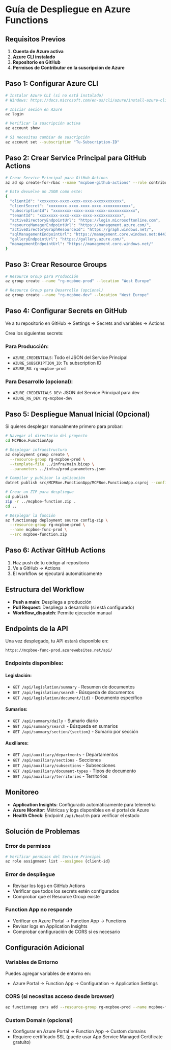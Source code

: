 # Guía de Despliegue en Azure Functions

## Requisitos Previos

1. **Cuenta de Azure activa**
2. **Azure CLI instalado**
3. **Repositorio en GitHub**
4. **Permisos de Contributor en la suscripción de Azure**

## Paso 1: Configurar Azure CLI

```bash
# Instalar Azure CLI (si no está instalado)
# Windows: https://docs.microsoft.com/en-us/cli/azure/install-azure-cli-windows

# Iniciar sesión en Azure
az login

# Verificar la suscripción activa
az account show

# Si necesitas cambiar de suscripción
az account set --subscription "Tu-Subscription-ID"
```

## Paso 2: Crear Service Principal para GitHub Actions

```bash
# Crear Service Principal para GitHub Actions
az ad sp create-for-rbac --name "mcpboe-github-actions" --role contributor --scopes /subscriptions/{subscription-id} --sdk-auth

# Esto devuelve un JSON como este:
{
  "clientId": "xxxxxxxx-xxxx-xxxx-xxxx-xxxxxxxxxxxx",
  "clientSecret": "xxxxxxxx-xxxx-xxxx-xxxx-xxxxxxxxxxxx",
  "subscriptionId": "xxxxxxxx-xxxx-xxxx-xxxx-xxxxxxxxxxxx",
  "tenantId": "xxxxxxxx-xxxx-xxxx-xxxx-xxxxxxxxxxxx",
  "activeDirectoryEndpointUrl": "https://login.microsoftonline.com",
  "resourceManagerEndpointUrl": "https://management.azure.com/",
  "activeDirectoryGraphResourceId": "https://graph.windows.net/",
  "sqlManagementEndpointUrl": "https://management.core.windows.net:8443/",
  "galleryEndpointUrl": "https://gallery.azure.com/",
  "managementEndpointUrl": "https://management.core.windows.net/"
}
```

## Paso 3: Crear Resource Groups

```bash
# Resource Group para Producción
az group create --name "rg-mcpboe-prod" --location "West Europe"

# Resource Group para Desarrollo (opcional)
az group create --name "rg-mcpboe-dev" --location "West Europe"
```

## Paso 4: Configurar Secrets en GitHub

Ve a tu repositorio en GitHub → Settings → Secrets and variables → Actions

Crea los siguientes secrets:

### Para Producción:
- `AZURE_CREDENTIALS`: Todo el JSON del Service Principal
- `AZURE_SUBSCRIPTION_ID`: Tu subscription ID
- `AZURE_RG`: `rg-mcpboe-prod`

### Para Desarrollo (opcional):
- `AZURE_CREDENTIALS_DEV`: JSON del Service Principal para dev
- `AZURE_RG_DEV`: `rg-mcpboe-dev`

## Paso 5: Despliegue Manual Inicial (Opcional)

Si quieres desplegar manualmente primero para probar:

```bash
# Navegar al directorio del proyecto
cd MCPBoe.FunctionApp

# Desplegar infraestructura
az deployment group create \
  --resource-group rg-mcpboe-prod \
  --template-file ../infra/main.bicep \
  --parameters ../infra/prod.parameters.json

# Compilar y publicar la aplicación
dotnet publish src/MCPBoe.FunctionApp/MCPBoe.FunctionApp.csproj --configuration Release --output ./publish

# Crear un ZIP para despliegue
cd publish
zip -r ../mcpboe-function.zip .
cd ..

# Desplegar la función
az functionapp deployment source config-zip \
  --resource-group rg-mcpboe-prod \
  --name mcpboe-func-prod \
  --src mcpboe-function.zip
```

## Paso 6: Activar GitHub Actions

1. Haz push de tu código al repositorio
2. Ve a GitHub → Actions
3. El workflow se ejecutará automáticamente

## Estructura del Workflow

- **Push a main**: Despliega a producción
- **Pull Request**: Despliega a desarrollo (si está configurado)
- **Workflow_dispatch**: Permite ejecución manual

## Endpoints de la API

Una vez desplegado, tu API estará disponible en:

```
https://mcpboe-func-prod.azurewebsites.net/api/
```

### Endpoints disponibles:

#### Legislación:
- `GET /api/legislation/summary` - Resumen de documentos
- `GET /api/legislation/search` - Búsqueda de documentos
- `GET /api/legislation/document/{id}` - Documento específico

#### Sumarios:
- `GET /api/summary/daily` - Sumario diario
- `GET /api/summary/search` - Búsqueda en sumarios
- `GET /api/summary/section/{section}` - Sumario por sección

#### Auxiliares:
- `GET /api/auxiliary/departments` - Departamentos
- `GET /api/auxiliary/sections` - Secciones
- `GET /api/auxiliary/subsections` - Subsecciones
- `GET /api/auxiliary/document-types` - Tipos de documento
- `GET /api/auxiliary/territories` - Territorios

## Monitoreo

- **Application Insights**: Configurado automáticamente para telemetría
- **Azure Monitor**: Métricas y logs disponibles en el portal de Azure
- **Health Check**: Endpoint `/api/health` para verificar el estado

## Solución de Problemas

### Error de permisos
```bash
# Verificar permisos del Service Principal
az role assignment list --assignee {client-id}
```

### Error de despliegue
- Revisar los logs en GitHub Actions
- Verificar que todos los secrets estén configurados
- Comprobar que el Resource Group existe

### Function App no responde
- Verificar en Azure Portal → Function App → Functions
- Revisar logs en Application Insights
- Comprobar configuración de CORS si es necesario

## Configuración Adicional

### Variables de Entorno
Puedes agregar variables de entorno en:
- Azure Portal → Function App → Configuration → Application Settings

### CORS (si necesitas acceso desde browser)
```bash
az functionapp cors add --resource-group rg-mcpboe-prod --name mcpboe-func-prod --allowed-origins "*"
```

### Custom Domain (opcional)
- Configurar en Azure Portal → Function App → Custom domains
- Requiere certificado SSL (puede usar App Service Managed Certificate gratuito)
